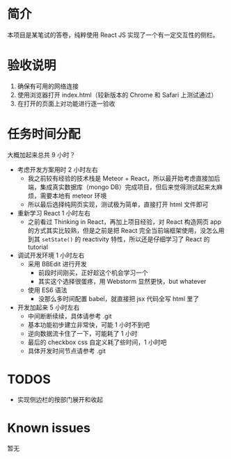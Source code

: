 # 简介
本项目是某笔试的答卷，纯粹使用 React JS 实现了一个有一定交互性的侧栏。

# 验收说明
1. 确保有可用的网络连接
2. 使用浏览器打开 index.html（较新版本的 Chrome 和 Safari 上测试通过）
3. 在打开的页面上对功能进行逐一验收

# 任务时间分配
大概加起来总共 9 小时？

- 考虑开发方案用时 2 小时左右
	- 我之前较有经验的技术栈是 Meteor + React，所以最开始考虑直接加后端，集成真实数据库（mongo DB）完成项目，但后来觉得测试起来太麻烦，需要本地有 meteor 环境
	- 所以最后选择纯网页实现，测试极为简单，直接打开 html 文件即可
- 重新学习 React 1 小时左右
	- 之前看过 Thinking in React，再加上项目经验，对 React 构造网页 app 的方式其实比较熟，但是之前是把 React 完全当前端框架使用，没怎么用到其 `setState()` 的 reactivity 特性，所以还是仔细学习了 React 的 tutorial
- 调试开发环境 1 小时左右
	- 采用 BBEdit 进行开发
		- 前段时间刚买，正好趁这个机会学习一个
		- 其实这个选择很蛋疼，用 Webstorm 显然更快，but whatever
	- 使用 ES6 语法
		- 没那么多时间配置 babel，就直接把 jsx 代码全写 html 里了
- 开发加起来 5 小时左右
	- 中间断断续续，具体请参考 .git
	- 基本功能初步建立非常快，可能 1 小时不到吧
	- 逆向数据流卡住了一下，可能耗了 1 小时
	- 最后的 checkbox css 自定义耗了些时间，1 小时吧
	- 具体开发时间节点请参考 .git

# TODOS
- 实现侧边栏的按部门展开和收起

# Known issues
暂无
